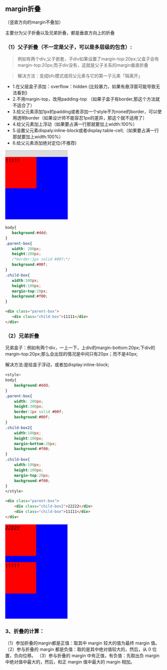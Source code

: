 
## margin折叠

（竖直方向的margin不叠加）

主要分为父子折叠以及兄弟折叠，都是垂直方向上的折叠

### （1）父子折叠（不一定是父子，可以是多层级的包含）:

 > 例如有两个div,父子嵌套，子div如果设置了margin-top:20px;父盒子会有margin-top:20px;而子div没有，这就是父子关系的margin垂直折叠    

 > 解决方法：变成bfc模式或将父元素与它的第一子元素「隔离开」

 -  1.在父层盒子添加：overflow：hidden (比较暴力，如果有悬浮窗可能导致无法看到)
 -  2.不用margin-top，改用padding-top （如果子盒子有border,那这个方法就不适合了）
 -  3.给父元素添加1px的padding或者添加一个style不为none的border，可以使用透明border（如果设计师不能容忍1px的差异，那这个就不适用了）
 -  4.给父元素加上浮动（如果要占满一行那就要加上width:100%）
 -   5.设置父元素dispaly:inline-block或者display:table-cell;（如果要占满一行那就要加上width:100%）
 -  6.给父元素添加绝对定位(不推荐)

![1](./images/1.png)


 ```css
body{
    background:#ddd;
}
.parent-box{
    width: 200px;
    height:200px;
    /*border:1px solid #00f;*/
    background:#00f;
}
.child-box{
    width:100px;
    height:100px;
    margin-top:20px;
    background:#f00;
}
 ```

 ```html
<div class="parent-box">
    <div class="child-box">11111</div>
</div>
 ```

### （2）兄弟折叠
兄弟盒子：例如有两个div，一上一下，上div的margin-bottom:20px;下div的margin-top:20px;那么会出现的情况是中间只有20px；而不是40px;

解决方法:是给盒子浮动，或者加display:inline-block;

```css
<style>
body{
    background:#ddd;
}
.parent-box{
    width: 200px;
    height:300px;
    border:1px solid #00f;
    background:#00f;
}
.child-box2{
    width:100px;
    height:100px;
    margin-bottom:20px;
    background:#f00;
}
.child-box{
    width:100px;
    height:100px;
    margin-top:20px;
    background:#f00;
}
</style>

```

```html
<div class="parent-box">
    <div class="child-box2">22222</div>
    <div class="child-box">11111</div>
</div>

```
![2](./images/2.png)
### 3、折叠的计算：
（1）参加折叠的margin都是正值：取其中 margin 较大的值为最终 margin 值。
（2）参与折叠的 margin 都是负值：取的是其中绝对值较大的，然后，从 0 位置，负向位移。
（3）参与折叠的 margin 中有正值，有负值：先取出负 margin 中绝对值中最大的，然后，和正 margin 值中最大的 margin 相加。

